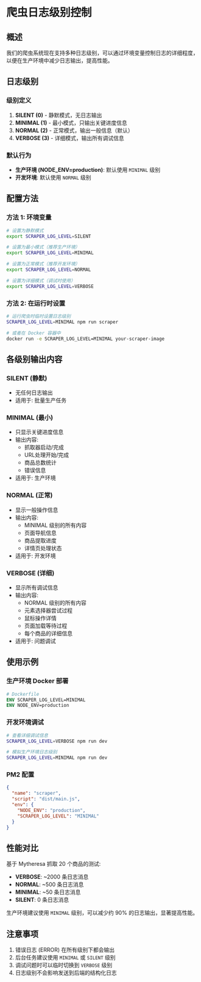 # 爬虫日志级别控制

## 概述

我们的爬虫系统现在支持多种日志级别，可以通过环境变量控制日志的详细程度，以便在生产环境中减少日志输出，提高性能。

## 日志级别

### 级别定义

1. **SILENT (0)** - 静默模式，无日志输出
2. **MINIMAL (1)** - 最小模式，只输出关键进度信息
3. **NORMAL (2)** - 正常模式，输出一般信息（默认）
4. **VERBOSE (3)** - 详细模式，输出所有调试信息

### 默认行为

- **生产环境 (NODE_ENV=production)**: 默认使用 `MINIMAL` 级别
- **开发环境**: 默认使用 `NORMAL` 级别

## 配置方法

### 方法 1: 环境变量

```bash
# 设置为静默模式
export SCRAPER_LOG_LEVEL=SILENT

# 设置为最小模式（推荐生产环境）
export SCRAPER_LOG_LEVEL=MINIMAL

# 设置为正常模式（推荐开发环境）
export SCRAPER_LOG_LEVEL=NORMAL

# 设置为详细模式（调试时使用）
export SCRAPER_LOG_LEVEL=VERBOSE
```

### 方法 2: 在运行时设置

```bash
# 运行爬虫时临时设置日志级别
SCRAPER_LOG_LEVEL=MINIMAL npm run scraper

# 或者在 Docker 容器中
docker run -e SCRAPER_LOG_LEVEL=MINIMAL your-scraper-image
```

## 各级别输出内容

### SILENT (静默)

- 无任何日志输出
- 适用于: 批量生产任务

### MINIMAL (最小)

- 只显示关键进度信息
- 输出内容:
  - 抓取器启动/完成
  - URL处理开始/完成
  - 商品总数统计
  - 错误信息
- 适用于: 生产环境

### NORMAL (正常)

- 显示一般操作信息
- 输出内容:
  - MINIMAL 级别的所有内容
  - 页面导航信息
  - 商品提取进度
  - 详情页处理状态
- 适用于: 开发环境

### VERBOSE (详细)

- 显示所有调试信息
- 输出内容:
  - NORMAL 级别的所有内容
  - 元素选择器尝试过程
  - 鼠标操作详情
  - 页面加载等待过程
  - 每个商品的详细信息
- 适用于: 问题调试

## 使用示例

### 生产环境 Docker 部署

```dockerfile
# Dockerfile
ENV SCRAPER_LOG_LEVEL=MINIMAL
ENV NODE_ENV=production
```

### 开发环境调试

```bash
# 查看详细调试信息
SCRAPER_LOG_LEVEL=VERBOSE npm run dev

# 模拟生产环境日志级别
SCRAPER_LOG_LEVEL=MINIMAL npm run dev
```

### PM2 配置

```json
{
  "name": "scraper",
  "script": "dist/main.js",
  "env": {
    "NODE_ENV": "production",
    "SCRAPER_LOG_LEVEL": "MINIMAL"
  }
}
```

## 性能对比

基于 Mytheresa 抓取 20 个商品的测试:

- **VERBOSE**: ~2000 条日志消息
- **NORMAL**: ~500 条日志消息
- **MINIMAL**: ~50 条日志消息
- **SILENT**: 0 条日志消息

生产环境建议使用 `MINIMAL` 级别，可以减少约 90% 的日志输出，显著提高性能。

## 注意事项

1. 错误日志 (ERROR) 在所有级别下都会输出
2. 后台任务建议使用 `MINIMAL` 或 `SILENT` 级别
3. 调试问题时可以临时切换到 `VERBOSE` 级别
4. 日志级别不会影响发送到后端的结构化日志
